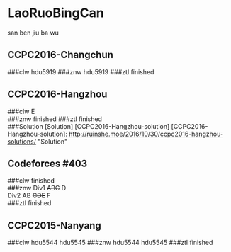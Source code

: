 # LaoRuoBingCan
san ben jiu ba wu

## CCPC2016-Changchun
###clw
hdu5919
###znw
hdu5919
###ztl
finished

## CCPC2016-Hangzhou
###clw
E  
###znw
finished
###ztl
finished  
###Solution
[Solution] [CCPC2016-Hangzhou-solution]
[CCPC2016-Hangzhou-solution]: http://ruinshe.moe/2016/10/30/ccpc2016-hangzhou-solutions/  "Solution"

## Codeforces #403 
###clw
finished  
###znw
Div1 ~~ABC~~ D  
Div2 AB ~~CDE~~ F  
###ztl
finished

## CCPC2015-Nanyang
###clw
hdu5544 hdu5545
###znw
hdu5544 hdu5545
###ztl
finished
